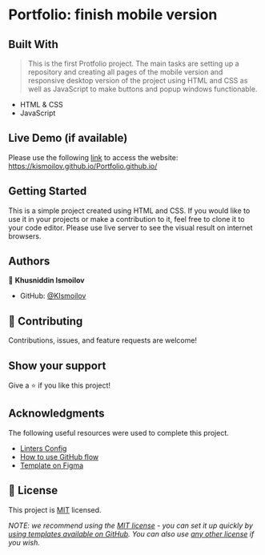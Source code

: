 # Portfolio: finish mobile version


## Built With
> This is the first Protfolio project. The main tasks are setting up a repository and creating all pages of the mobile version and responsive desktop version of the project using HTML and CSS as well as JavaScript to make buttons and popup windows functionable. 

- HTML & CSS
- JavaScript


## Live Demo (if available)
Please use the following [link](https://kismoilov.github.io/Portfolio.github.io/) to access the website: https://kismoilov.github.io/Portfolio.github.io/ 
## Getting Started

This is a simple project created using HTML and CSS. If you would like to use it in your projects or make a contribution to it, feel free to clone it to your code editor. Please use live server to see the visual result on internet browsers.

## Authors

👤 **Khusniddin Ismoilov**

- GitHub: [@KIsmoilov](https://github.com/KIsmoilov)

## 🤝 Contributing

Contributions, issues, and feature requests are welcome!

## Show your support

Give a ⭐️ if you like this project!

## Acknowledgments

The following useful resources were used to complete this project.

- [Linters Config](https://github.com/microverseinc/linters-config)
- [How to use GitHub flow](https://github.com/microverseinc/curriculum-transversal-skills/blob/main/git-github/articles/github_flow.md)
- [Template on Figma](https://www.figma.com/file/l7SqJ3ZfkAKih9sFxvWSR4/Microverse-Student-Project-1?node-id=48%3A988)

## 📝 License

This project is [MIT](./LICENSE) licensed.

_NOTE: we recommend using the [MIT license](https://choosealicense.com/licenses/mit/) - you can set it up quickly by [using templates available on GitHub](https://docs.github.com/en/communities/setting-up-your-project-for-healthy-contributions/adding-a-license-to-a-repository). You can also use [any other license](https://choosealicense.com/licenses/) if you wish._
